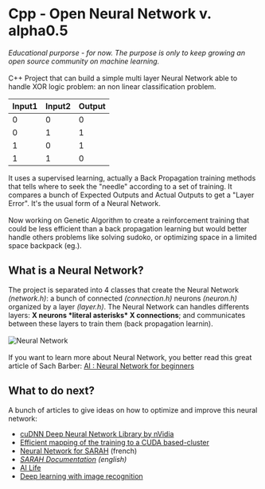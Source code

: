 # Cpp - Open Neural Network v. alpha0.5
*Educational purporse  - for now. The purpose is only to keep growing an open source community on machine learning.* <br>
<br>
C++ Project that can build a simple multi layer Neural Network able to handle XOR logic problem: an non linear classification problem. 

Input1|Input2|Output
------|------|------
0|0|0
0|1|1
1|0|1
1|1|0

It uses a supervised learning, actually a Back Propagation training methods that tells where to seek the "needle" according to a set of training. It compares a bunch of Expected Outputs and Actual Outputs to get a "Layer Error". It's the usual form of a Neural Network. <br>
<br>
Now working on Genetic Algorithm to create a reinforcement training that could be less efficient than a back propagation learning but would better handle others problems like solving sudoko, or optimizing space in a limited space backpack (eg.).


## What is a Neural Network?
The project is separated into 4 classes that create the Neural Network *(network.h)*: a bunch of connected *(connection.h)* neurons *(neuron.h)* organized by a layer *(layer.h)*. The Neural Network can handles differents layers: **X neurons \*literal asterisks\* X connections**; and communicates between these layers to train them (back propagation learnin).<br>
<br>
![Neural Network](http://www.codeproject.com/KB/recipes/NeuralNetwork_1/NN2.png)<br>
<br>
If you want to learn more about Neural Network, you better read this great article of Sach Barber: [AI : Neural Network for beginners](http://www.codeproject.com/Articles/16419/AI-Neural-Network-for-beginners-Part-of)


## What to do next?
A bunch of articles to give ideas on how to optimize and improve this neural network:
- [cuDNN Deep Neural Network Library by nVidia](https://devblogs.nvidia.com/parallelforall/accelerate-machine-learning-cudnn-deep-neural-network-library/)
- [Efficient mapping of the training to a CUDA based-cluster](http://parse.ele.tue.nl/education/cluster2)
- [Neural Network for SARAH](http://blog.encausse.net/2013/05/15/sarah-gagne-quelques-neurones/) (french)
- *[SARAH Documentation](http://jpencausse.github.io/SARAH-Documentation/?lang=en) (english)*
- [AI Life](http://www.codeproject.com/Articles/28858/AI-Life)
- [Deep learning with image recognition](http://neuralnetworksanddeeplearning.com/chap1.html)
